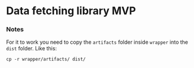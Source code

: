 # Data fetching library MVP

### Notes

For it to work you need to copy the `artifacts` folder inside `wrapper` into the `dist` folder. Like this:

```
cp -r wrapper/artifacts/ dist/
```